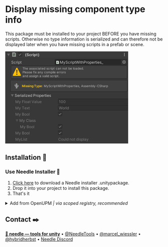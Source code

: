 # Display missing component type info

This package must be installed to your project BEFORE you have missing scripts. Otherwise no type information is serialized and can therefore not be displayed later when you have missing scripts in a prefab or scene.

![Missing component with type info and serialized properties](Documentation~/missing_component_properties.png "Missing component type info being rendered including serialized properties")

## Installation 💾

### Use Needle Installer 🚀
1. [Click here](https://package-installer.glitch.me/v1/installer/OpenUPM/com.needle.missing-component-info?registry=https://package.openupm.com) to download a Needle installer .unitypackage.   
2. Drop it into your project to install this package.  
3. That's it 

<details>
<summary>Add from OpenUPM <em>| via scoped registry, recommended</em></summary>

To add OpenUPM to your project:

- open `Edit/Project Settings/Package Manager`
- add a new Scoped Registry:
```
Name: OpenUPM
URL:  https://package.openupm.com/
Scope(s): com.needle
```
- click <kbd>Save</kbd>
- open Package Manager
- Select ``My Registries`` in dropdown top left
- Select ``Missing Component Info`` and click ``Install``
</details>


## Contact ✒️
<b>[🌵 needle — tools for unity](https://needle.tools)</b> •
[@NeedleTools](https://twitter.com/NeedleTools) •
[@marcel_wiessler](https://twitter.com/marcel_wiessler) •
[@hybridherbst](https://twitter.com/hybridherbst) •
[Needle Discord](https://discord.gg/CFZDp4b)
